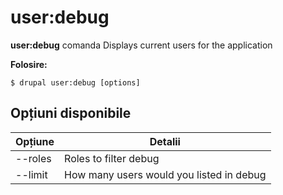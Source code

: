 # user:debug
**user:debug** comanda Displays current users for the application

**Folosire:**
```
$ drupal user:debug [options] 
```

## Opțiuni disponibile
Opțiune | Detalii
-------|-------------
--roles | Roles to filter debug
--limit | How many users would you listed in debug
